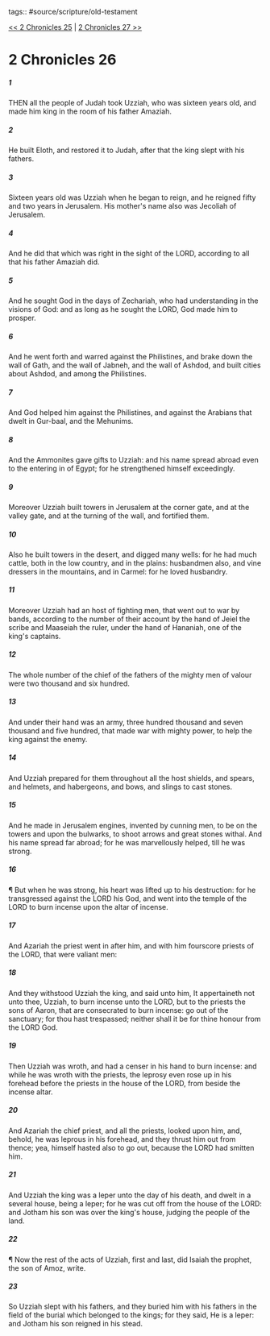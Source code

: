 tags:: #source/scripture/old-testament

[<< 2 Chronicles 25](/old-testament/14_2_Chronicles/2_Chronicles_25.md) | [2 Chronicles 27 >>](/old-testament/14_2_Chronicles/2_Chronicles_27.md)

# 2 Chronicles 26

##### 1

THEN all the people of Judah took Uzziah, who was sixteen years old, and made him king in the room of his father Amaziah.

##### 2

He built Eloth, and restored it to Judah, after that the king slept with his fathers.

##### 3

Sixteen years old was Uzziah when he began to reign, and he reigned fifty and two years in Jerusalem. His mother's name also was Jecoliah of Jerusalem.

##### 4

And he did that which was right in the sight of the LORD, according to all that his father Amaziah did.

##### 5

And he sought God in the days of Zechariah, who had understanding in the visions of God: and as long as he sought the LORD, God made him to prosper.

##### 6

And he went forth and warred against the Philistines, and brake down the wall of Gath, and the wall of Jabneh, and the wall of Ashdod, and built cities about Ashdod, and among the Philistines.

##### 7

And God helped him against the Philistines, and against the Arabians that dwelt in Gur-baal, and the Mehunims.

##### 8

And the Ammonites gave gifts to Uzziah: and his name spread abroad even to the entering in of Egypt; for he strengthened himself exceedingly.

##### 9

Moreover Uzziah built towers in Jerusalem at the corner gate, and at the valley gate, and at the turning of the wall, and fortified them.

##### 10

Also he built towers in the desert, and digged many wells: for he had much cattle, both in the low country, and in the plains: husbandmen also, and vine dressers in the mountains, and in Carmel: for he loved husbandry.

##### 11

Moreover Uzziah had an host of fighting men, that went out to war by bands, according to the number of their account by the hand of Jeiel the scribe and Maaseiah the ruler, under the hand of Hananiah, one of the king's captains.

##### 12

The whole number of the chief of the fathers of the mighty men of valour were two thousand and six hundred.

##### 13

And under their hand was an army, three hundred thousand and seven thousand and five hundred, that made war with mighty power, to help the king against the enemy.

##### 14

And Uzziah prepared for them throughout all the host shields, and spears, and helmets, and habergeons, and bows, and slings to cast stones.

##### 15

And he made in Jerusalem engines, invented by cunning men, to be on the towers and upon the bulwarks, to shoot arrows and great stones withal. And his name spread far abroad; for he was marvellously helped, till he was strong.

##### 16

¶ But when he was strong, his heart was lifted up to his destruction: for he transgressed against the LORD his God, and went into the temple of the LORD to burn incense upon the altar of incense.

##### 17

And Azariah the priest went in after him, and with him fourscore priests of the LORD, that were valiant men:

##### 18

And they withstood Uzziah the king, and said unto him, It appertaineth not unto thee, Uzziah, to burn incense unto the LORD, but to the priests the sons of Aaron, that are consecrated to burn incense: go out of the sanctuary; for thou hast trespassed; neither shall it be for thine honour from the LORD God.

##### 19

Then Uzziah was wroth, and had a censer in his hand to burn incense: and while he was wroth with the priests, the leprosy even rose up in his forehead before the priests in the house of the LORD, from beside the incense altar.

##### 20

And Azariah the chief priest, and all the priests, looked upon him, and, behold, he was leprous in his forehead, and they thrust him out from thence; yea, himself hasted also to go out, because the LORD had smitten him.

##### 21

And Uzziah the king was a leper unto the day of his death, and dwelt in a several house, being a leper; for he was cut off from the house of the LORD: and Jotham his son was over the king's house, judging the people of the land.

##### 22

¶ Now the rest of the acts of Uzziah, first and last, did Isaiah the prophet, the son of Amoz, write.

##### 23

So Uzziah slept with his fathers, and they buried him with his fathers in the field of the burial which belonged to the kings; for they said, He is a leper: and Jotham his son reigned in his stead.
